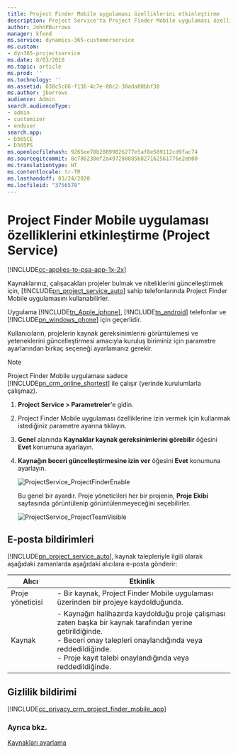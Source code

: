```yaml
---
title: Project Finder Mobile uygulaması özelliklerini etkinleştirme
description: Project Service'ta Project Finder Mobile uygulaması özelliklerini etkinleştirme
author: JohnPBurrows
manager: kfend
ms.service: dynamics-365-customerservice
ms.custom:
- dyn365-projectservice
ms.date: 8/03/2018
ms.topic: article
ms.prod: ''
ms.technology: ''
ms.assetid: 038c5c66-f136-4c7e-88c2-30ada80bbf38
ms.author: jburrows
audience: Admin
search.audienceType:
- admin
- customizer
- enduser
search.app:
- D365CE
- D365PS
ms.openlocfilehash: 9265ee78b20899026277e5af8e589112cd9fac74
ms.sourcegitcommit: 8c786230ef2a497280885b827162561776e2eb00
ms.translationtype: HT
ms.contentlocale: tr-TR
ms.lasthandoff: 03/24/2020
ms.locfileid: "3756570"
---
```

# <a name="enable-project-finder-mobile-app-features-project-service"></a>Project Finder Mobile uygulaması özelliklerini etkinleştirme (Project Service)

[!INCLUDE[cc-applies-to-psa-app-1x-2x](../includes/cc-applies-to-psa-app-1x-2x.md)]

Kaynaklarınız, çalışacakları projeler bulmak ve niteliklerini güncelleştirmek için, [!INCLUDE[pn_project_service_auto](../includes/pn-project-service-auto.md)] sahip telefonlarında Project Finder Mobile uygulamasını kullanabilirler.  
  
 Uygulama [!INCLUDE[tn_Apple_iphone](../includes/tn-apple-iphone.md)], [!INCLUDE[tn_android](../includes/tn-android.md)] telefonlar ve [!INCLUDE[pn_windows_phone](../includes/pn-windows-phone.md)] için geçerlidir.  
  
 Kullanıcıların, projelerin kaynak gereksinimlerini görüntülemesi ve yeteneklerini güncelleştirmesi amacıyla kuruluş biriminiz için parametre ayarlarından birkaç seçeneği ayarlamanız gerekir.  
  
> [!NOTE]
>  Project Finder Mobile uygulaması sadece [!INCLUDE[pn_crm_online_shortest](../includes/pn-crm-online-shortest.md)] ile çalışır (yerinde kurulumlarla çalışmaz).  
  
1. **Project Service > Parametreler**'e gidin.  
  
2. Project Finder Mobile uygulaması özelliklerine izin vermek için kullanmak istediğiniz parametre ayarına tıklayın.  
  
3. **Genel** alanında **Kaynaklar kaynak gereksinimlerini görebilir** öğesini **Evet** konumuna ayarlayın.  
  
4. **Kaynağın beceri güncelleştirmesine izin ver** öğesini **Evet** konumuna ayarlayın.  
  
   ![ProjectService_ProjectFinderEnable](../project-service/media/project-service-project-finder-enable.png "ProjectService_ProjectFinderEnable")  
  
   Bu genel bir ayardır. Proje yöneticileri her bir projenin, **Proje Ekibi** sayfasında görüntülenip görüntülenmeyeceğini seçebilirler.  
  
   ![ProjectService_ProjectTeamVisible](../project-service/media/project-service-project-team-visible.png "ProjectService_ProjectTeamVisible")  
  
## <a name="email-notifications"></a>E-posta bildirimleri  
 [!INCLUDE[pn_project_service_auto](../includes/pn-project-service-auto.md)], kaynak talepleriyle ilgili olarak aşağıdaki zamanlarda aşağıdaki alıcılara e-posta gönderir:  
  
|Alıcı|Etkinlik|  
|---------------|-----------|  
|Proje yöneticisi|-   Bir kaynak, Project Finder Mobile uygulaması üzerinden bir projeye kaydolduğunda.|  
|Kaynak|-   Kaynağın halihazırda kaydolduğu proje çalışması zaten başka bir kaynak tarafından yerine getirildiğinde.<br />-   Beceri onay talepleri onaylandığında veya reddedildiğinde.<br />-   Proje kayıt talebi onaylandığında veya reddedildiğinde.|  
  
## <a name="privacy-notice"></a>Gizlilik bildirimi  
 [!INCLUDE[cc_privacy_crm_project_finder_mobile_app](../includes/cc-privacy-crm-project-finder-mobile-app.md)]  
  
### <a name="see-also"></a>Ayrıca bkz.  
 [Kaynakları ayarlama](../project-service/set-up-resources.md)
